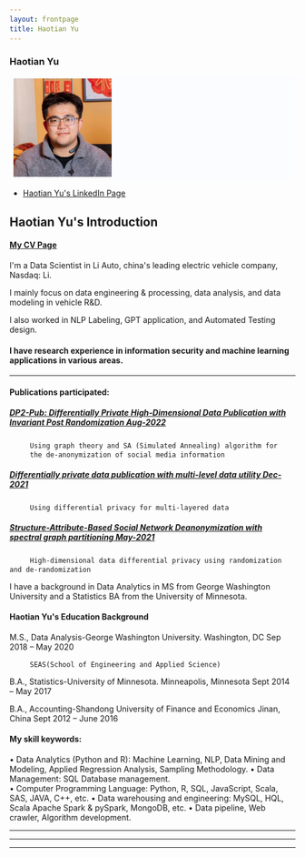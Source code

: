 ```yaml
---
layout: frontpage
title: Haotian Yu
---  
```


### Haotian Yu
<img src="yht_ppicc.png" alt="yht_ppicc" title= "yht_ppicc"/>


 
<div class="navbar">
  <div class="navbar-inner">
       <ul class="nav">
          <li><a href="https://www.linkedin.com/in/haotian-yu-ab954b120/">Haotian Yu's LinkedIn Page</a></li>
       </ul>
<!--        <ul class="nav1">
          <li><a href="https://github.com/bsharvey">Haotian Yu's github</a></li>
       </ul> -->
 <!--           <ul class="nav2">
          <li><a href="https://github.com/HaotianYu123/HaotianYu123.github.io/blob/master/assets/YHT_Resume.pdf">Haotian Yu's cv</a></li>
      </ul> -->
  </div>
</div>

## Haotian Yu's Introduction

#### [My CV Page](https://haotianyu123.github.io/pages/about.html)

I'm a Data Scientist in Li Auto, china's leading electric vehicle company, Nasdaq: Li. 

I mainly focus on data engineering & processing, data analysis, and data modeling in vehicle R&D. 

I also worked in NLP Labeling, GPT application, and Automated Testing design.


#### I have research experience in information security and machine learning applications in various areas.
---
#### <a name="Publications"></a>Publications participated:

##### [DP2-Pub: Differentially Private High-Dimensional Data Publication with Invariant Post Randomization     Aug-2022](https://arxiv.org/abs/2208.11693#:~:text=24%20Aug%202022%5D-,DP2%2DPub%3A%20Differentially%20Private%20High%2DDimensional%20Data,Publication%20with%20Invariant%20Post%20Randomization&text=A%20large%20amount%20of%20high,targeted%20advertising%2C%20and%20reliable%20predictions.)

         Using graph theory and SA (Simulated Annealing) algorithm for 
         the de-anonymization of social media information
      
#####  [Differentially private data publication with multi-level data utility     Dec-2021](https://arxiv.org/abs/2112.07061#:~:text=Conventional%20private%20data%20publication%20mechanisms,privacy%20protection%20on%20sensitive%20data.)

         Using differential privacy for multi-layered data
      
##### [Structure-Attribute-Based Social Network Deanonymization with spectral graph partitioning     May-2021](https://ieeexplore.ieee.org/document/9444401) 

         High-dimensional data differential privacy using randomization and de-randomization


I have a background in Data Analytics in MS from George Washington University and a Statistics BA from the University of Minnesota. 



#### <a name="education"></a>Haotian Yu's Education Background
M.S., Data Analysis-George Washington University. Washington, DC            Sep 2018 – May 2020  

         SEAS(School of Engineering and Applied Science)  
         
B.A., Statistics-University of Minnesota. Minneapolis, Minnesota             Sept 2014 – May 2017  

B.A., Accounting-Shandong University of Finance and Economics Jinan, China  Sept 2012 – June 2016                        


        
#### My skill keywords:
•	Data Analytics (Python and R): Machine Learning, NLP, Data Mining and Modeling, Applied Regression Analysis, Sampling Methodology.
•	Data Management: SQL Database management.   
•	Computer Programming Language: Python, R, SQL, JavaScript, Scala, SAS, JAVA, C++, etc.
•	Data warehousing and engineering: MySQL, HQL, Scala Apache Spark & pySpark, MongoDB, etc.
•	Data pipeline, Web crawler, Algorithm development.



---
---
---                


<!-- 
#### [Haotian Yu's Resume](https://github.com/HaotianYu123/HaotianYu123.github.io/blob/master/assets/YHT_Resume.pdf)

### <a name="Portfolio"></a>Portfolio

<table class="wide">

<tr>
  <td class="left">
    <a href="pages/publpics/Final.html">
        <img src="assets/publpics/Final.png" alt="Final" title="Final"/>
    </a>
  </td>
  <td class="right">
    <a href="pages/publpics/Final.html">
        <img src="assets/publpics/Fianl2.png" alt="Final" title="Final"/>
    </a>
  </td>
</tr>


<tr>
  <td class="left">
    <a href="pages/publpics/Final.html">
        <img src="assets/publpics/Final3.png" alt="Final" title="Final"/>
    </a>
  </td>
  <td class="right">
    <a href="pages/publpics/Final.html">
        <img src="assets/publpics/Final4.png" alt="HW4" title="HW4"/>
    </a>
  </td>
</tr>
</table>

<div class="navbar">
  <div class="navbar-inner">
      <ul class="nav">
          <li><a href="morefigs.html">see more figures</a></li>
      </ul>
  </div>
</div>
 -->
